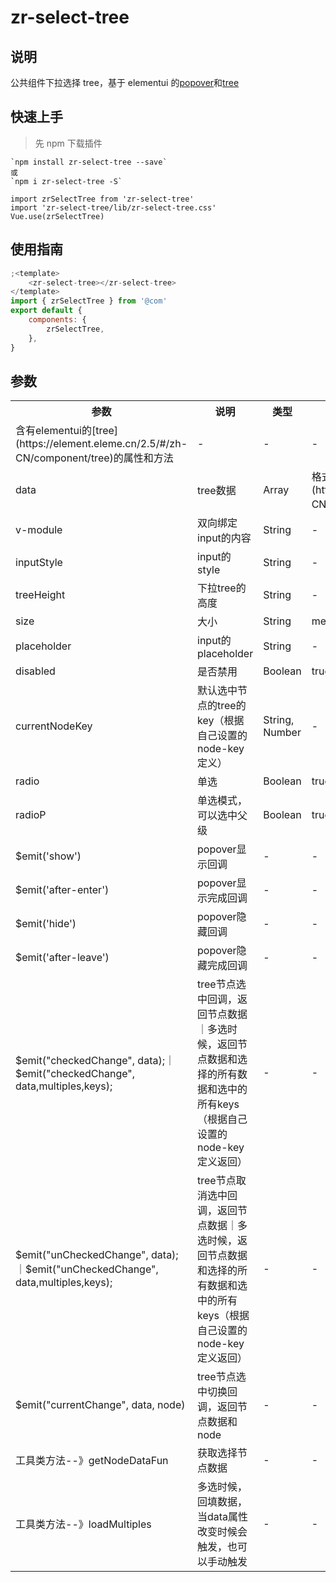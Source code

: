 # zr-select-tree

## 说明

公共组件下拉选择 tree，基于 elementui 的[popover](https://element.eleme.cn/2.5/#/zh-CN/component/popover)和[tree](https://element.eleme.cn/2.5/#/zh-CN/component/tree)

## 快速上手

> 先 npm 下载插件

```
`npm install zr-select-tree --save`
或
`npm i zr-select-tree -S`

import zrSelectTree from 'zr-select-tree'
import 'zr-select-tree/lib/zr-select-tree.css'
Vue.use(zrSelectTree)
```

## 使用指南

```js
;<template>
	<zr-select-tree></zr-select-tree>
</template>
import { zrSelectTree } from '@com'
export default {
	components: {
		zrSelectTree,
	},
}
```

## 参数

<table>
  <tr>
    <th>参数</th>
    <th>说明</th>
    <th>类型</th>
    <th>可选值</th>
    <th>默认值</th>
  </tr>
  <tr>
    <td>含有elementui的[tree](https://element.eleme.cn/2.5/#/zh-CN/component/tree)的属性和方法</td>
    <td>-</td>
    <td>-</td>
    <td>-</td>
    <td>-</td>
  </tr>
  <tr>
    <td>data</td>
    <td>tree数据</td>
    <td>Array</td>
    <td>格式为elementui的[tree](https://element.eleme.cn/2.5/#/zh-CN/component/tree)的格式</td>
    <td>[]</td>
  </tr>
  <tr>
    <td>v-module</td>
    <td>双向绑定input的内容</td>
    <td>String</td>
    <td>-</td>
    <td>-</td>
  </tr>
  <tr>
    <td>inputStyle</td>
    <td>input的style</td>
    <td>String</td>
    <td>-</td>
    <td>-</td>
  </tr>
  <tr>
    <td>treeHeight</td>
    <td>下拉tree的高度</td>
    <td>String</td>
    <td>-</td>
    <td>"200px"</td>
  </tr>
  <tr>
    <td>size</td>
    <td>大小</td>
    <td>String</td>
    <td>medium / small / mini</td>
    <td>""</td>
  </tr>
  <tr>
    <td>placeholder</td>
    <td>input的placeholder</td>
    <td>String</td>
    <td>-</td>
    <td></td>
  </tr>
  <tr>
    <td>disabled</td>
    <td>是否禁用</td>
    <td>Boolean</td>
    <td>true|false</td>
    <td>false</td>
  </tr>
  <tr>
    <td>currentNodeKey</td>
    <td>默认选中节点的tree的key（根据自己设置的node-key定义）</td>
    <td>String, Number</td>
    <td>-</td>
    <td>-</td>
  </tr>
  <tr>
    <td>radio</td>
    <td>单选</td>
    <td>Boolean</td>
    <td>true|false</td>
    <td>false</td>
  </tr>
  <tr>
    <td>radioP</td>
    <td>单选模式，可以选中父级</td>
    <td>Boolean</td>
    <td>true|false</td>
    <td>false</td>
  </tr>
  <tr>
    <td>$emit('show')</td>
    <td>popover显示回调</td>
    <td>-</td>
    <td>-</td>
    <td>-</td>
  </tr>
  <tr>
    <td>$emit('after-enter')</td>
    <td>popover显示完成回调</td>
    <td>-</td>
    <td>-</td>
    <td>-</td>
  </tr>
  <tr>
    <td>$emit('hide')</td>
    <td>popover隐藏回调</td>
    <td>-</td>
    <td>-</td>
    <td>-</td>
  </tr>
  <tr>
    <td>$emit('after-leave')</td>
    <td>popover隐藏完成回调</td>
    <td>-</td>
    <td>-</td>
    <td>-</td>
  </tr>
  <tr>
    <td>$emit("checkedChange", data);｜$emit("checkedChange", data,multiples,keys);</td>
    <td>tree节点选中回调，返回节点数据｜多选时候，返回节点数据和选择的所有数据和选中的所有keys（根据自己设置的node-key定义返回）</td>
    <td>-</td>
    <td>-</td>
    <td>-</td>
  </tr>
  <tr>
    <td>$emit("unCheckedChange", data);｜$emit("unCheckedChange", data,multiples,keys);</td>
    <td>tree节点取消选中回调，返回节点数据｜多选时候，返回节点数据和选择的所有数据和选中的所有keys（根据自己设置的node-key定义返回）</td>
    <td>-</td>
    <td>-</td>
    <td>-</td>
  </tr>
  <tr>
    <td>$emit("currentChange", data, node)</td>
    <td>tree节点选中切换回调，返回节点数据和node</td>
    <td>-</td>
    <td>-</td>
    <td>-</td>
  </tr>
  <tr>
    <td>工具类方法--》getNodeDataFun</td>
    <td>获取选择节点数据</td>
    <td>-</td>
    <td>-</td>
    <td>-</td>
  </tr>
  <tr>
    <td>工具类方法--》loadMultiples</td>
    <td>多选时候，回填数据，当data属性改变时候会触发，也可以手动触发</td>
    <td>-</td>
    <td>-</td>
    <td>-</td>
  </tr>
</table>
